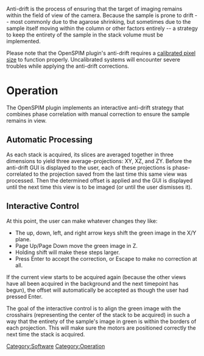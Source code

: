 ---
---
Anti-drift is the process of ensuring that the target of imaging remains
within the field of view of the camera. Because the sample is prone to
drift -- most commonly due to the agarose shrinking, but sometimes due
to the sample itself moving within the column or other factors entirely
-- a strategy to keep the entirety of the sample in the stack volume
must be implemented.

Please note that the OpenSPIM plugin's anti-drift requires a [calibrated
pixel size](Pixel_Size_Calibration "wikilink") to function properly.
Uncalibrated systems will encounter severe troubles while applying the
anti-drift corrections.

# Operation

The OpenSPIM plugin implements an interactive anti-drift strategy that
combines phase correlation with manual correction to ensure the sample
remains in view.

## Automatic Processing

As each stack is acquired, its slices are averaged together in three
dimensions to yield three average-projections: XY, XZ, and ZY. Before
the anti-drift GUI is displayed to the user, each of these projections
is phase-correlated to the projection saved from the last time this same
view was processed. Then the determined offset is applied and the GUI is
displayed until the next time this view is to be imaged (or until the
user dismisses it).

## Interactive Control

At this point, the user can make whatever changes they like:

  - The up, down, left, and right arrow keys shift the green image in
    the X/Y plane.
  - Page Up/Page Down move the green image in Z.
  - Holding shift will make these steps larger.
  - Press Enter to accept the correction, or Escape to make no
    correction at all.

If the current view starts to be acquired again (because the other views
have all been acquired in the background and the next timepoint has
begun), the offset will automatically be accepted as though the user had
pressed Enter.

The goal of the interactive control is to align the green image with the
crosshairs (representing the center of the stack to be acquired) in such
a way that the entirety of the sample's image in green is within the
borders of each projection. This will make sure the motors are
positioned correctly the next time the stack is acquired.

[Category:Software](Category:Software "wikilink")
[Category:Operation](Category:Operation "wikilink")
